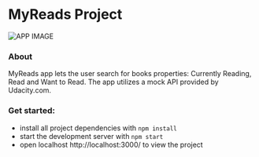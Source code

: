 # MyReads Project

![APP IMAGE](images.png)

### About


MyReads app lets the user search for books
properties:
Currently Reading, Read and Want to Read.
The app utilizes a mock API provided by Udacity.com.

### Get started:

* install all project dependencies with `npm install`
* start the development server with `npm start`
* open localhost http://localhost:3000/ to view the project
